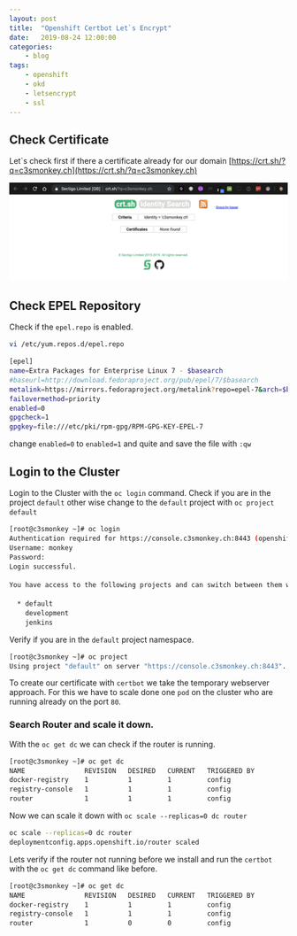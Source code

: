 ```yaml
---
layout: post
title:	"Openshift Certbot Let`s Encrypt"
date:	2019-08-24 12:00:00
categories:
    - blog
tags:
    - openshift
    - okd
    - letsencrypt
    - ssl
---
```


## Check Certificate
Let`s check first if there a certificate already for our domain [https://crt.sh/?q=c3smonkey.ch](https://crt.sh/?q=c3smonkey.ch) 

![ImageStreams](/images/posts/2019/openshift-certbot-certificate/crt.png)

    
## Check EPEL Repository
Check if the ``epel.repo`` is enabled.
```bash
vi /etc/yum.repos.d/epel.repo
```

```bash
[epel]
name=Extra Packages for Enterprise Linux 7 - $basearch
#baseurl=http://download.fedoraproject.org/pub/epel/7/$basearch
metalink=https://mirrors.fedoraproject.org/metalink?repo=epel-7&arch=$basearch
failovermethod=priority
enabled=0
gpgcheck=1
gpgkey=file:///etc/pki/rpm-gpg/RPM-GPG-KEY-EPEL-7

```
change ``enabled=0`` to ``enabled=1`` and quite and save the file with `:qw`


## Login to the Cluster 
Login to the Cluster with the `oc login` command. Check if you are in the project ``default`` other wise change to the ``default`` project with `oc project default`
```bash
[root@c3smonkey ~]# oc login
Authentication required for https://console.c3smonkey.ch:8443 (openshift)
Username: monkey
Password: 
Login successful.

You have access to the following projects and can switch between them with 'oc project <projectname>':

  * default
    development
    jenkins
```
Verify if you are in the ``default`` project namespace.
```bash
[root@c3smonkey ~]# oc project
Using project "default" on server "https://console.c3smonkey.ch:8443".
```
To create our certificate with ``certbot`` we take the temporary webserver approach. For this we have to scale done one ``pod`` on the cluster 
who are running already on the port ``80``.

### Search Router and scale it down.

With the `oc get dc` we can check if the router is running.
```bash
[root@c3smonkey ~]# oc get dc
NAME               REVISION   DESIRED   CURRENT   TRIGGERED BY
docker-registry    1          1         1         config
registry-console   1          1         1         config
router             1          1         1         config
```
Now we can scale it down with `oc scale --replicas=0 dc router`
```bash
oc scale --replicas=0 dc router
deploymentconfig.apps.openshift.io/router scaled
```
Lets verify if the router not running before we install and run the ``certbot`` with the `oc get dc` command like before.

```bash
[root@c3smonkey ~]# oc get dc
NAME               REVISION   DESIRED   CURRENT   TRIGGERED BY
docker-registry    1          1         1         config
registry-console   1          1         1         config
router             1          0         0         config
```